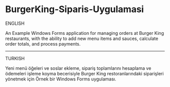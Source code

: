 # BurgerKing-Siparis-Uygulamasi

ENGLISH

An Example Windows Forms application for managing orders at Burger King restaurants, with the ability to add new menu items and sauces, calculate order totals, and process payments.

-----------------------------------------------------------------------------------------------------------------------------------------------------------------------------------------------------

TURKISH

Yeni menü öğeleri ve soslar ekleme, sipariş toplamlarını hesaplama ve ödemeleri işleme koyma becerisiyle Burger King restoranlarındaki siparişleri yönetmek için Örnek bir Windows Forms uygulaması.
